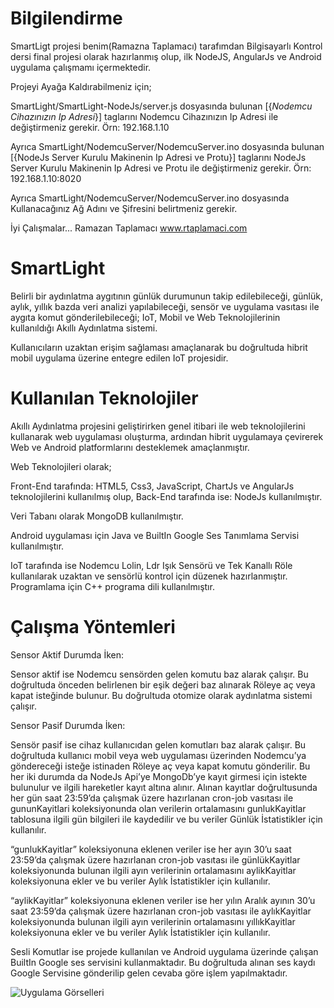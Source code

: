 # Bilgilendirme
SmartLigt projesi benim(Ramazna Taplamacı) tarafımdan Bilgisayarlı Kontrol dersi final projesi olarak hazırlanmış olup, ilk NodeJS, AngularJs ve Android uygulama çalışmamı içermektedir.

Projeyi Ayağa Kaldırabilmeniz için;

 SmartLight/SmartLight-NodeJs/server.js  dosyasında bulunan [{*Nodemcu Cihazınızın Ip Adresi*}] taglarını Nodemcu Cihazınızın Ip Adresi ile değiştirmeniz gerekir.
 Örn: 192.168.1.10

 Ayrıca SmartLight/NodemcuServer/NodemcuServer.ino dosyasında bulunan [{NodeJs Server Kurulu Makinenin Ip Adresi ve Protu}] taglarını NodeJs Server Kurulu Makinenin Ip Adresi ve Protu ile değiştirmeniz gerekir.
 Örn: 192.168.1.10:8020

 Ayrıca SmartLight/NodemcuServer/NodemcuServer.ino dosyasında Kullanacağınız Ağ Adını ve Şifresini belirtmeniz gerekir.

 İyi Çalışmalar...
 Ramazan Taplamacı
 www.rtaplamaci.com


# SmartLight
Belirli bir aydınlatma aygıtının günlük durumunun takip edilebileceği, günlük, aylık, yıllık bazda veri analizi yapılabileceği, sensör ve uygulama vasıtası ile aygıta komut gönderilebileceği; IoT, Mobil ve Web Teknolojilerinin kullanıldığı Akıllı Aydınlatma sistemi. 

Kullanıcıların uzaktan erişim sağlaması amaçlanarak bu doğrultuda hibrit mobil uygulama üzerine entegre edilen IoT projesidir.

# Kullanılan Teknolojiler
Akıllı Aydınlatma projesini geliştirirken genel itibari ile web teknolojilerini kullanarak web uygulaması oluşturma, ardından hibrit uygulamaya çevirerek Web ve Android platformlarını desteklemek amaçlanmıştır.

Web Teknolojileri olarak;

Front-End tarafında: HTML5, Css3, JavaScript, ChartJs ve AngularJs teknolojilerini kullanılmış olup, Back-End tarafında ise: NodeJs kullanılmıştır.

Veri Tabanı olarak MongoDB kullanılmıştır.   

Android uygulaması için Java ve BuiltIn Google Ses Tanımlama Servisi kullanılmıştır.

IoT tarafında ise Nodemcu Lolin, Ldr Işık Sensörü ve Tek Kanallı Röle kullanılarak uzaktan ve sensörlü kontrol için düzenek hazırlanmıştır. Programlama için C++ programa dili kullanılmıştır.  

# Çalışma Yöntemleri

Sensor Aktif Durumda İken:

Sensor aktif ise Nodemcu sensörden gelen komutu baz alarak çalışır. Bu doğrultuda önceden belirlenen bir eşik değeri baz alınarak Röleye aç veya kapat isteğinde bulunur. Bu doğrultuda otomize olarak aydınlatma sistemi çalışır.

Sensor Pasif Durumda İken:

Sensör pasif ise cihaz kullanıcıdan gelen komutları baz alarak çalışır. Bu doğrultuda kullanıcı mobil veya web uygulaması üzerinden Nodemcu’ya göndereceği isteğe istinaden Röleye aç veya kapat komutu gönderilir.
Bu her iki durumda da NodeJs Api’ye MongoDb’ye kayıt girmesi için istekte bulunulur ve ilgili hareketler kayıt altına alınır.
Alınan kayıtlar doğrultusunda her gün saat 23:59’da çalışmak üzere hazırlanan cron-job vasıtası ile gununKayitlari koleksiyonunda olan verilerin ortalamasını gunlukKayitlar tablosuna ilgili gün bilgileri ile kaydedilir ve bu veriler Günlük İstatistikler için kullanılır.

“gunlukKayitlar” koleksiyonuna eklenen veriler ise her ayın 30’u saat 23:59’da çalışmak üzere hazırlanan cron-job vasıtası ile günlükKayitlar koleksiyonunda bulunan ilgili ayın verilerinin ortalamasını aylikKayitlar koleksiyonuna ekler ve bu veriler Aylık İstatistikler için kullanılır.

“aylikKayitlar” koleksiyonuna eklenen veriler ise her yılın Aralık ayının 30’u saat 23:59’da çalışmak üzere hazırlanan cron-job vasıtası ile aylıkKayitlar koleksiyonunda bulunan ilgili ayın verilerinin ortalamasını yıllıkKayitlar koleksiyonuna ekler ve bu veriler Aylık İstatistikler için kullanılır.

Sesli Komutlar ise projede kullanılan ve Android uygulama üzerinde çalışan BuiltIn Google ses servisini kullanmaktadır. Bu doğrultuda alınan ses kaydı Google Servisine gönderilip gelen cevaba göre işlem yapılmaktadır.

![Uygulama Görselleri](https://github.com/rtaplamaci/SmartLight-IoT/blob/master/Uygulama%20G%C3%B6rselleri.png)
